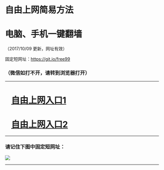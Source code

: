﻿# 自由上网简易方法

# 电脑、手机一键翻墙

（2017/10/09 更新，网址有效）

固定短网址：https://git.io/free99

### （微信如打不开，请转到浏览器打开）


***





# &nbsp;&nbsp; <a href="http://ft2356611408.fwq-tz-1001.info/fwqtz01.html?t=100900121270 " target="_blank">自由上网入口1</a>
# &nbsp;&nbsp; <a href="http://ft2312026828.fwq-tz-1002.info/fwqtz02.html?t=100900118825 " target="_blank">自由上网入口2</a>
***

### 请记住下图中固定短网址：

<img src="https://s3-us-west-2.amazonaws.com/fwq-1001/yjfq-20170905okok.png" /> 


***

